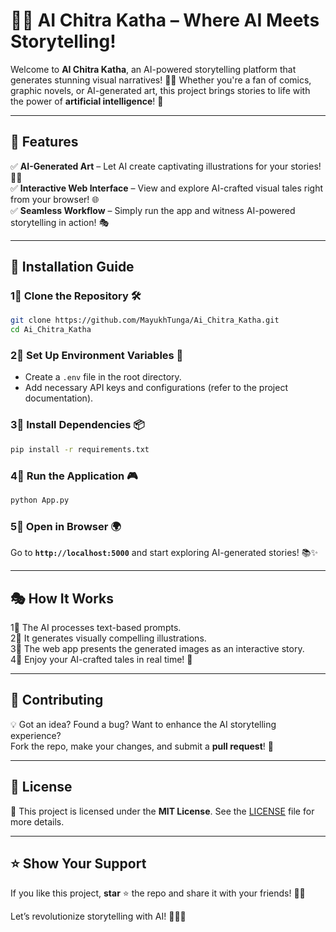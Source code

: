 # 🎨🤖 AI Chitra Katha – Where AI Meets Storytelling!

Welcome to **AI Chitra Katha**, an AI-powered storytelling platform that generates stunning visual narratives! 🏦✨ Whether you're a fan of comics, graphic novels, or AI-generated art, this project brings stories to life with the power of **artificial intelligence**! 🚀  

---

## 📌 Features  

✅ **AI-Generated Art** – Let AI create captivating illustrations for your stories! 🎨🤖  
✅ **Interactive Web Interface** – View and explore AI-crafted visual tales right from your browser! 🌐  
✅ **Seamless Workflow** – Simply run the app and witness AI-powered storytelling in action! 🎭  

---

## 🚀 Installation Guide  

### 1⃣ Clone the Repository 🛠️  
```bash
git clone https://github.com/MayukhTunga/Ai_Chitra_Katha.git
cd Ai_Chitra_Katha
```  

### 2⃣ Set Up Environment Variables 🔐  
- Create a `.env` file in the root directory.  
- Add necessary API keys and configurations (refer to the project documentation).  

### 3⃣ Install Dependencies 📦  
```bash
pip install -r requirements.txt
```  

### 4⃣ Run the Application 🎮  
```bash
python App.py
```  

### 5⃣ Open in Browser 🌍  
Go to **`http://localhost:5000`** and start exploring AI-generated stories! 📚✨  

---

## 🎭 How It Works  

1⃣ The AI processes text-based prompts.  
2⃣ It generates visually compelling illustrations.  
3⃣ The web app presents the generated images as an interactive story.  
4⃣ Enjoy your AI-crafted tales in real time! 🚀  

---

## 🤝 Contributing  

💡 Got an idea? Found a bug? Want to enhance the AI storytelling experience?  
Fork the repo, make your changes, and submit a **pull request**! 🚀  

---

## 📜 License  

📝 This project is licensed under the **MIT License**. See the [LICENSE](LICENSE) file for more details.  

---

## ⭐ Show Your Support  

If you like this project, **star** ⭐ the repo and share it with your friends! 🚀🎨  

Let’s revolutionize storytelling with AI! 🎨✨🚀  
